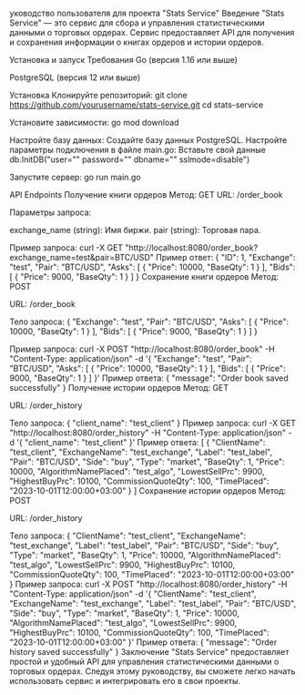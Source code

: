 уководство пользователя для проекта "Stats Service"
Введение
"Stats Service" — это сервис для сбора и управления статистическими данными о торговых ордерах. Сервис предоставляет API для получения и сохранения информации о книгах ордеров и истории ордеров.

Установка и запуск
Требования
Go (версия 1.16 или выше)

PostgreSQL (версия 12 или выше)

Установка
Клонируйте репозиторий:
git clone https://github.com/yourusername/stats-service.git
cd stats-service

Установите зависимости:
go mod download

Настройте базу данных:
Создайте базу данных PostgreSQL.
Настройте параметры подключения в файле main.go:
Вставьте свой данные
db.InitDB("user="" password="" dbname="" sslmode=disable")

Запустите сервер:
go run main.go

API Endpoints
Получение книги ордеров
Метод: GET
URL: /order_book

Параметры запроса:

exchange_name (string): Имя биржи.
pair (string): Торговая пара.

Пример запроса:
curl -X GET "http://localhost:8080/order_book?exchange_name=test&pair=BTC/USD"
Пример ответ:
{
  "ID": 1,
  "Exchange": "test",
  "Pair": "BTC/USD",
  "Asks": [
    {
      "Price": 10000,
      "BaseQty": 1
    }
  ],
  "Bids": [
    {
      "Price": 9000,
      "BaseQty": 1
    }
  ]
}
Сохранение книги ордеров
Метод: POST

URL: /order_book

Тело запроса:
{
  "Exchange": "test",
  "Pair": "BTC/USD",
  "Asks": [
    {
      "Price": 10000,
      "BaseQty": 1
    }
  ],
  "Bids": [
    {
      "Price": 9000,
      "BaseQty": 1
    }
  ]
}

Пример запроса:
curl -X POST "http://localhost:8080/order_book" -H "Content-Type: application/json" -d '{
  "Exchange": "test",
  "Pair": "BTC/USD",
  "Asks": [
    {
      "Price": 10000,
      "BaseQty": 1
    }
  ],
  "Bids": [
    {
      "Price": 9000,
      "BaseQty": 1
    }
  ]
}'
Пример ответа:
{
  "message": "Order book saved successfully"
}
Получение истории ордеров
Метод: GET

URL: /order_history

Тело запроса:
{
  "client_name": "test_client"
}
Пример запроса:
curl -X GET "http://localhost:8080/order_history" -H "Content-Type: application/json" -d '{
  "client_name": "test_client"
}'
Пример ответа:
[
  {
    "ClientName": "test_client",
    "ExchangeName": "test_exchange",
    "Label": "test_label",
    "Pair": "BTC/USD",
    "Side": "buy",
    "Type": "market",
    "BaseQty": 1,
    "Price": 10000,
    "AlgorithmNamePlaced": "test_algo",
    "LowestSellPrc": 9900,
    "HighestBuyPrc": 10100,
    "CommissionQuoteQty": 100,
    "TimePlaced": "2023-10-01T12:00:00+03:00"
  }
]
Сохранение истории ордеров
Метод: POST

URL: /order_history

Тело запроса:
{
  "ClientName": "test_client",
  "ExchangeName": "test_exchange",
  "Label": "test_label",
  "Pair": "BTC/USD",
  "Side": "buy",
  "Type": "market",
  "BaseQty": 1,
  "Price": 10000,
  "AlgorithmNamePlaced": "test_algo",
  "LowestSellPrc": 9900,
  "HighestBuyPrc": 10100,
  "CommissionQuoteQty": 100,
  "TimePlaced": "2023-10-01T12:00:00+03:00"
}
Пример запроса:
curl -X POST "http://localhost:8080/order_history" -H "Content-Type: application/json" -d '{
  "ClientName": "test_client",
  "ExchangeName": "test_exchange",
  "Label": "test_label",
  "Pair": "BTC/USD",
  "Side": "buy",
  "Type": "market",
  "BaseQty": 1,
  "Price": 10000,
  "AlgorithmNamePlaced": "test_algo",
  "LowestSellPrc": 9900,
  "HighestBuyPrc": 10100,
  "CommissionQuoteQty": 100,
  "TimePlaced": "2023-10-01T12:00:00+03:00"
}'
Пример ответа:
{
  "message": "Order history saved successfully"
}
Заключение
"Stats Service" предоставляет простой и удобный API для управления статистическими данными о торговых ордерах. Следуя этому руководству, вы сможете легко начать использовать сервис и интегрировать его в свои проекты.


